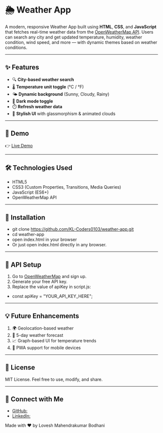 # 🌦️ Weather App

A modern, responsive Weather App built using **HTML**, **CSS**, and **JavaScript** that fetches real-time weather data from the [OpenWeatherMap API](https://openweathermap.org/). Users can search any city and get updated temperature, humidity, weather condition, wind speed, and more — with dynamic themes based on weather conditions.



---

## ✨ Features

- 🔍 **City-based weather search**
- 🌡️ **Temperature unit toggle** (°C / °F)
- 🌤️ **Dynamic background** (Sunny, Cloudy, Rainy)
- 🌙 **Dark mode toggle**
- ⏱️ **Refresh weather data**
- 🎨 **Stylish UI** with glassmorphism & animated clouds

---

## 🚀 Demo

👉 [Live Demo](https://kl-weather-app.netlify.app/) <!-- Replace with actual live link if hosted -->

---

## 🛠️ Technologies Used

- HTML5
- CSS3 (Custom Properties, Transitions, Media Queries)
- JavaScript (ES6+)
- OpenWeatherMap API

---

## 🔧 Installation


- git clone https://github.com/KL-Coders0103/weather-app.git
- cd weather-app
- open index.html in your browser
- Or just open index.html directly in any browser.

---

## 🔑 API Setup

1. Go to [OpenWeatherMap](https://openweathermap.org/) and sign up.
2. Generate your free API key.
3. Replace the value of apiKey in script.js:

- const apiKey = "YOUR_API_KEY_HERE";

---

## 💡 Future Enhancements

1. 🌍 Geolocation-based weather
2. 📅 5-day weather forecast
3. 📈 Graph-based UI for temperature trends
4. 📱 PWA support for mobile devices

---

## 📄 License

MIT License. Feel free to use, modify, and share.

---

## 🤝 Connect with Me

- [GitHub:](https://github.com/KL-Coders0103)
- [LinkedIn:](https://www.linkedin.com/in/lovesh-bodhani-7b69a6257/)

Made with ❤️ by Lovesh Mahendrakumar Bodhani
